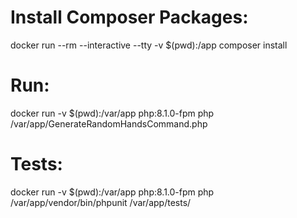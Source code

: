 # Install Composer Packages:

docker run --rm --interactive --tty -v $(pwd):/app composer install       

# Run:

docker run -v $(pwd):/var/app php:8.1.0-fpm php /var/app/GenerateRandomHandsCommand.php

# Tests:

docker run -v $(pwd):/var/app php:8.1.0-fpm php /var/app/vendor/bin/phpunit /var/app/tests/